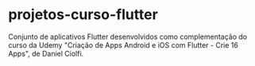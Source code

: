 # projetos-curso-flutter
Conjunto de aplicativos Flutter desenvolvidos como complementação do curso da Udemy "Criação de Apps Android e iOS com Flutter - Crie 16 Apps", de Daniel Ciolfi.
